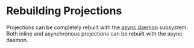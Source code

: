 # Rebuilding Projections

Projections can be completely rebuilt with the [async daemon](/guide/events/projections/async-daemon) subsystem. Both inline
and asynchronous projections can be rebuilt with the async daemon.

